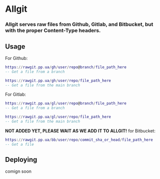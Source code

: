 # Allgit

### Allgit serves raw files from Github, Gitlab, and Bitbucket, but with the proper Content-Type headers.

## Usage

For Github:

```lua
https://rawgit.pp.ua/gh/user/repo@branch/file_path_here
-- Get a file from a branch

https://rawgit.pp.ua/gh/user/repo/file_path_here
-- Get a file from the main branch
```

For Gitlab:

```lua
https://rawgit.pp.ua/gl/user/repo@branch/file_path_here
-- Get a file from a branch

https://rawgit.pp.ua/gl/user/repo/file_path_here
-- Get a file from the main branch
```

**NOT ADDED YET, PLEASE WAIT AS WE ADD IT TO ALLGIT!** for Bitbucket:

```lua
https://rawgit.pp.ua/bb/user/repo/commit_sha_or_head/file_path_here
-- Get a file
```

## Deploying
comign soon
